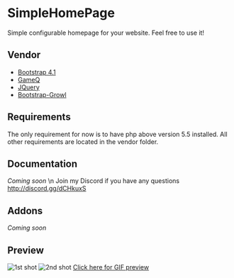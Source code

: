 # SimpleHomePage
Simple configurable homepage for your website. Feel free to use it!

## Vendor
* [Bootstrap 4.1](https://getbootstrap.com/)
* [GameQ](https://github.com/Austinb/GameQ)
* [JQuery](https://jquery.com/)
* [Bootstrap-Growl](https://github.com/ifightcrime/bootstrap-growl)

## Requirements
The only requirement for now is to have php above version 5.5 installed. All other requirements are located in the vendor folder.

## Documentation
*Coming soon* \n
Join my Discord if you have any questions http://discord.gg/dCHkuxS

## Addons
*Coming soon*

## Preview
![1st shot](https://i.imgur.com/e4wKhL8.jpg)
![2nd shot](https://i.imgur.com/fDUhDo8.png)
[Click here for GIF preview](https://i.imgur.com/tFOXSr8.gifv)
